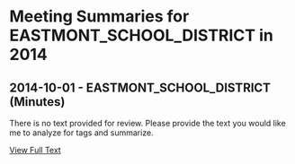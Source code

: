# Meeting Summaries for EASTMONT_SCHOOL_DISTRICT in 2014

## 2014-10-01 - EASTMONT_SCHOOL_DISTRICT (Minutes)

There is no text provided for review. Please provide the text you would like me to analyze for tags and summarize.

[View Full Text](https://raw.githubusercontent.com/VoronoiPerspectives/WashingtonStateSchoolBoardExplorer/refs/heads/main/data/countries/usa/states/wa/counties/douglas/school_boards/eastmont_school_district/2014/processed/2014-10-01-official-minutes.txt)

